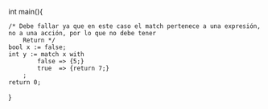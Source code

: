 int main(){

    /* Debe fallar ya que en este caso el match pertenece a una expresión, no a una acción, por lo que no debe tener
        Return */
    bool x := false;
    int y := match x with
            false => {5;}
            true  => {return 7;}
        ;
    return 0;
}
